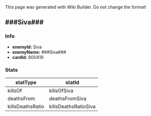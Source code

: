<span class="wiki-builder">This page was generated with Wiki Builder. Do not change the format!</span>

## ###Siva###
### Info
* **enemyId:** Siva
* **enemyName:** ###Siva###
* **cardId:** 800419

### Stats
statType | statId
-------- | ------
killsOf | killsOfSiva
deathsFrom | deathsFromSiva
killsDeathsRatio | killsDeathsRatioSiva

